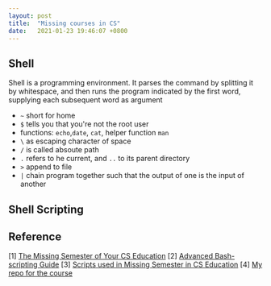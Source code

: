 ```yaml
---
layout: post
title:  "Missing courses in CS"
date:   2021-01-23 19:46:07 +0800
---
```

## Shell

Shell is a programming environment. It parses the command by splitting it by whitespace, and then runs the program indicated by the first word, supplying each subsequent word as argument

- `~` short for home
- `$` tells you that you're not the root user 
- functions: `echo`,`date`, `cat`,  helper function `man`
- `\` as escaping character of space
- `/` is called absoute path
- `.` refers to he current, and `..` to its parent directory
- `>` append to file
- `|` chain program together such that the output of one is the input of another

## Shell Scripting


## Reference

[1] [The Missing Semester of Your CS Education](https://missing.csail.mit.edu/)
[2] [Advanced Bash-scripting Guide](https://tldp.org/LDP/abs/html/special-chars.html)
[3] [Scripts used in Missing Semester in CS Education](https://github.com/bobtsang/missing-cs-course)
[4] [My repo for the course](https://github.com/bobtsang/missing-cs-course)
